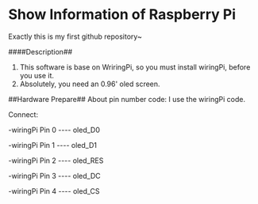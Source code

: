 # Show Information of Raspberry Pi #
Exactly this is my first github repository~

####Description##
1. This software is base on WriringPi, so you must install wiringPi, before you use it.
2. Absolutely, you need an 0.96' oled screen.

##Hardware Prepare##
About pin number code: I use the wiringPi code. 

Connect:

-wiringPi Pin 0  ----  oled_D0 

-wiringPi Pin 1  ----  oled_D1 

-wiringPi Pin 2  ----  oled_RES 

-wiringPi Pin 3  ----  oled_DC 

-wiringPi Pin 4  ----  oled_CS





